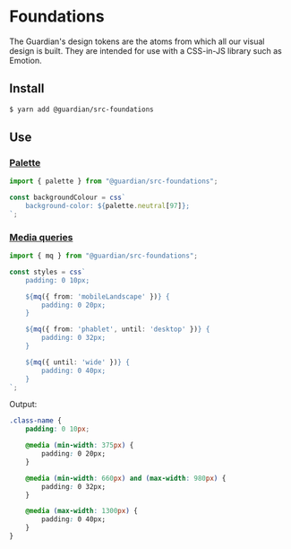 # Foundations

The Guardian's design tokens are the atoms from which all our visual design is built. They are intended for use with a CSS-in-JS library such as Emotion.

## Install

```sh
$ yarn add @guardian/src-foundations
```

## Use

### [Palette](https://zeroheight.com/2a1e5182b/p/606d47)

```ts
import { palette } from "@guardian/src-foundations";

const backgroundColour = css`
	background-color: ${palette.neutral[97]};
`;
```

### [Media queries](https://zeroheight.com/2a1e5182b/p/41be19/b/332713)

```ts
import { mq } from "@guardian/src-foundations";

const styles = css`
	padding: 0 10px;

	${mq({ from: 'mobileLandscape' })} {
		padding: 0 20px;
	}

	${mq({ from: 'phablet', until: 'desktop' })} {
		padding: 0 32px;
	}

	${mq({ until: 'wide' })} {
		padding: 0 40px;
	}
`;
```

Output:

```css
.class-name {
	padding: 0 10px;

	@media (min-width: 375px) {
		padding: 0 20px;
	}

	@media (min-width: 660px) and (max-width: 980px) {
		padding: 0 32px;
	}

	@media (max-width: 1300px) {
		padding: 0 40px;
	}
}
```
